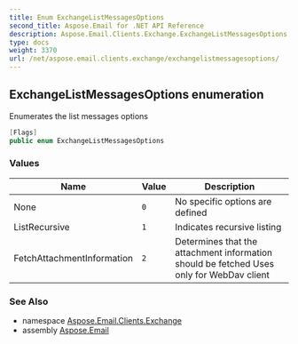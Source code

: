 ```yaml
---
title: Enum ExchangeListMessagesOptions
second_title: Aspose.Email for .NET API Reference
description: Aspose.Email.Clients.Exchange.ExchangeListMessagesOptions enum. Enumerates the list messages options
type: docs
weight: 3370
url: /net/aspose.email.clients.exchange/exchangelistmessagesoptions/
---
```

## ExchangeListMessagesOptions enumeration

Enumerates the list messages options

```csharp
[Flags]
public enum ExchangeListMessagesOptions
```

### Values

| Name | Value | Description |
| --- | --- | --- |
| None | `0` | No specific options are defined |
| ListRecursive | `1` | Indicates recursive listing |
| FetchAttachmentInformation | `2` | Determines that the attachment information should be fetched Uses only for WebDav client |

### See Also

* namespace [Aspose.Email.Clients.Exchange](../../aspose.email.clients.exchange/)
* assembly [Aspose.Email](../../)


